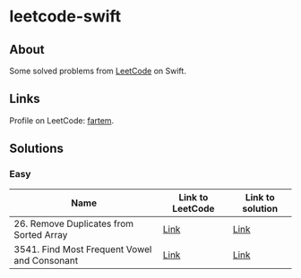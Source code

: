 # leetcode-swift

## About

Some solved problems from [LeetCode](https://leetcode.com) on Swift.

## Links

Profile on LeetCode: [fartem](https://leetcode.com/fartem/).

## Solutions

### Easy

| Name                                         | Link to LeetCode                                                              | Link to solution                                                                  |
| -------------------------------------------- | ----------------------------------------------------------------------------- | --------------------------------------------------------------------------------- |
| 26. Remove Duplicates from Sorted Array      | [Link](https://leetcode.com/problems/remove-duplicates-from-sorted-array/)    | [Link](./Sources/leetcode-swift/Easy/26RemoveDuplicatesFromSortedArray.swift)     |
| 3541. Find Most Frequent Vowel and Consonant | [Link](https://leetcode.com/problems/find-most-frequent-vowel-and-consonant/) | [Link](./Sources/leetcode-swift/Easy/3541FindMostFrequentVowelAndConsonant.swift) |
